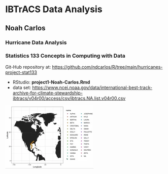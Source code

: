 # IBTrACS Data Analysis


## Noah Carlos

### Hurricane Data Analysis
### Statistics 133 Concepts in Computing with Data

Git-Hub repository at: https://github.com/ndcarlos/R/tree/main/hurricanes-project-stat133

- RStudio: **project1-Noah-Carlos.Rmd**
- data set: https://www.ncei.noaa.gov/data/international-best-track-archive-for-climate-stewardship-ibtracs/v04r00/access/csv/ibtracs.NA.list.v04r00.csv

![](https://github.com/ndcarlos/R/blob/main/hurricanes-project-stat133/hurricane.webp)
